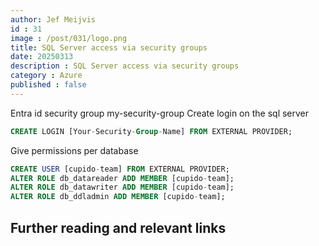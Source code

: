 ```yaml
---
author: Jef Meijvis
id : 31
image : /post/031/logo.png
title: SQL Server access via security groups
date: 20250313
description : SQL Server access via security groups
category : Azure
published : false
---
```


Entra id security group my-security-group
Create login on the sql server


```sql
CREATE LOGIN [Your-Security-Group-Name] FROM EXTERNAL PROVIDER;
```

Give permissions per database

```sql
CREATE USER [cupido-team] FROM EXTERNAL PROVIDER;
ALTER ROLE db_datareader ADD MEMBER [cupido-team];
ALTER ROLE db_datawriter ADD MEMBER [cupido-team];
ALTER ROLE db_ddladmin ADD MEMBER [cupido-team];
```

## Further reading and relevant links